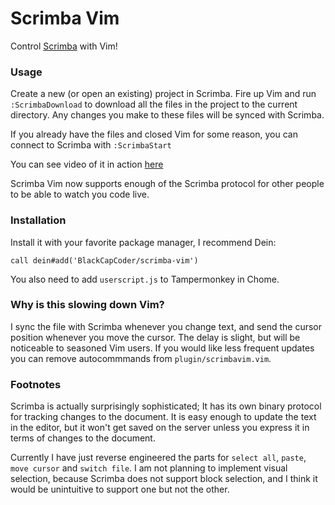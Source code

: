 # Scrimba Vim
Control [Scrimba](https://scrimba.com/) with Vim!


### Usage

Create a new (or open an existing) project in Scrimba. Fire up Vim and run `:ScrimbaDownload` to download all the files in the project to the current directory. Any changes you make to these files will be synced with Scrimba.

If you already have the files and closed Vim for some reason, you can connect to Scrimba with `:ScrimbaStart`

You can see video of it in action [here](https://youtu.be/C2Se1IdfYLE)

Scrimba Vim now supports enough of the Scrimba protocol for other people to be able to watch you code live.


### Installation

Install it with your favorite package manager, I recommend Dein:

    call dein#add('BlackCapCoder/scrimba-vim')

You also need to add `userscript.js` to Tampermonkey in Chome.


### Why is this slowing down Vim?

I sync the file with Scrimba whenever you change text, and send the cursor position whenever you move the cursor. The delay is slight, but will be noticeable to seasoned Vim users. If you would like less frequent updates you can remove autocommmands from `plugin/scrimbavim.vim`.

### Footnotes
Scrimba is actually surprisingly sophisticated; It has its own binary protocol for tracking changes to the document. It is easy enough to update the text in the editor, but it won't get saved on the server unless you express it in terms of changes to the document.

Currently I have just reverse engineered the parts for `select all`, `paste`, `move cursor` and `switch file`. I am not planning to implement visual selection, because Scrimba does not support block selection, and I think it would be unintuitive to support one but not the other.
